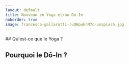 ```yaml
---
layout: default
title: Nouveau en Yoga et/ou Dō-In
noborder: true
image: francesco-gallarotti-ruQHpukrN7c-unsplash.jpg
---
```


<div class="block" markdown="1">
## Qu'est-ce que le Yoga ?

## Pourquoi le Dō-In ?



</div>